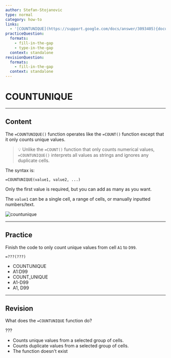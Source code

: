 ```yaml
---
author: Stefan-Stojanovic
type: normal
category: how-to
links:
  - '[COUNTUNIQUE](https://support.google.com/docs/answer/3093405){documentation}'
practiceQuestion:
  formats:
    - fill-in-the-gap
    - type-in-the-gap
  context: standalone
revisionQuestion:
  formats:
    - fill-in-the-gap
  context: standalone
---
```


# COUNTUNIQUE


---

## Content

The `=COUNTUNIQUE()` function operates like the `=COUNT()` function except that it only counts unique values.

> 💡 Unlike the `=COUNT()` function that only counts numerical values, `=COUNTUNIQUE()` interprets all values as strings and ignores any duplicate cells.

The syntax is:

```plain-text
=COUNTUNIQUE(value1, value2, ...)
```

Only the first value is required, but you can add as many as you want.

The `value1` can be a single cell, a range of cells, or manually inputted numbers/text.

![countunique](https://img.enkipro.com/fe9c8c464c96299dcd485ef05690c612.png)


---

## Practice

Finish the code to only count unique values from cell `A1` to `D99`.

```plain-text
=???(???)
```

- COUNTUNIQUE
- A1:D99
- COUNT_UNIQUE
- A1-D99
- A1, D99


---

## Revision

What does the `=COUNTUNIQUE` function do?

???

- Counts unique values from a selected group of cells.
- Counts duplicate values from a selected group of cells.
- The function doesn't exist
